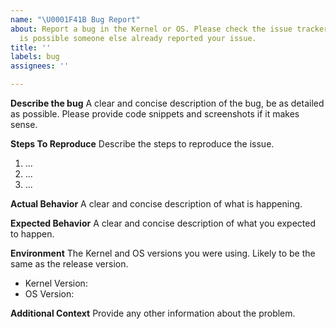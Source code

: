 ```yaml
---
name: "\U0001F41B Bug Report"
about: Report a bug in the Kernel or OS. Please check the issue tracker first, it
  is possible someone else already reported your issue.
title: ''
labels: bug
assignees: ''

---
```


**Describe the bug**
A clear and concise description of the bug, be as detailed as possible. Please provide code snippets and screenshots if it makes sense.

**Steps To Reproduce**
Describe the steps to reproduce the issue.

1. ...
2. ...
3. ...

**Actual Behavior**
A clear and concise description of what is happening.

**Expected Behavior**
A clear and concise description of what you expected to happen. 

**Environment**
The Kernel and OS versions you were using. Likely to be the same as the release version.

- Kernel Version:
- OS Version:

**Additional Context**
Provide any other information about the problem.
